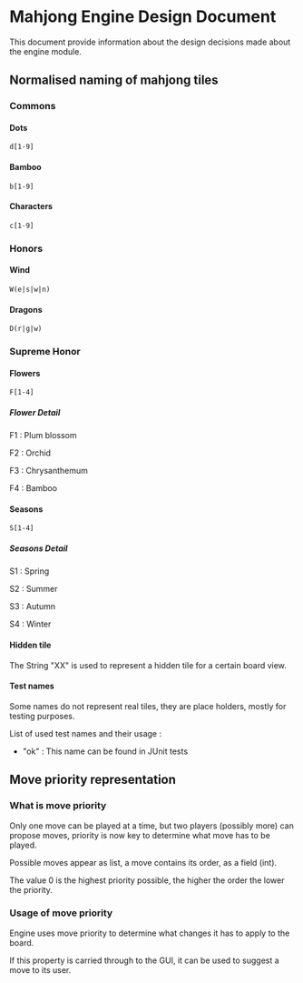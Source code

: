 # Mahjong Engine Design Document

This document provide information about the design decisions made about the engine module.

## Normalised naming of mahjong tiles

### Commons

#### Dots

```regex
d[1-9]
```

#### Bamboo

```regex
b[1-9]
```

#### Characters

```regex
c[1-9]
```

### Honors

#### Wind

```regex
W(e|s|w|n)
```

#### Dragons

```regex
D(r|g|w)
```

### Supreme Honor

#### Flowers

```regex
F[1-4]
```

##### Flower Detail

F1 : Plum blossom

F2 : Orchid

F3 : Chrysanthemum

F4 : Bamboo

#### Seasons

```regex
S[1-4]
```

##### Seasons Detail

S1 : Spring

S2 : Summer

S3 : Autumn

S4 : Winter

#### Hidden tile

The String "XX" is used to represent a hidden tile for a certain board view.

#### Test names

Some names do not represent real tiles, they are place holders, mostly for testing purposes.

List of used test names and their usage :

- "ok" : This name can be found in JUnit tests

## Move priority representation

### What is move priority

Only one move can be played at a time, but two players (possibly more) can propose moves, priority is now key to determine what move has to be played.

Possible moves appear as list, a move contains its order, as a field (int).

The value 0 is the highest priority possible, the higher the order the lower the priority.

### Usage of move priority

Engine uses move priority to determine what changes it has to apply to the board.

If this property is carried through to the GUI, it can be used to suggest a move to its user.
